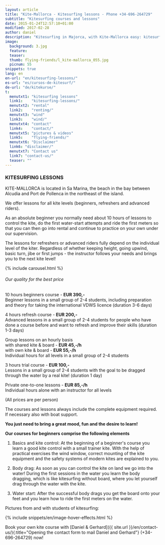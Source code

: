 ```yaml
---
layout: article
title: "Kite-Mallorca - Kitesurfing lessons - Phone +34-696-264729"
subtitle: "Kitesurfing courses and lessons"
date: 2015-01-24T12:57:10+01:00
modified: 2017-02-28
author: daniel
description: "Kitesurfing in Majorca, with Kite-Mallorca easy: kitesurfing lessons for beginners and advanced students. Complete equipment such as kite, board, harness and wetsuit will be provided."
image:
  background: 3.jpg
  feature:
  teaser:
  thumb: flying-friends/l_kite-mallorca_055.jpg
  picnum: 55
snippets: true
lang: en
en-url: "en/kitesurfing-lessons/"
es-url: "es/cursos-de-kitesurf/"
de-url: "de/kitekurse/"
t:
  menutxt1: "kitesurfing lessons"
  link1:    "kitesurfing-lessons/"
  menutxt2: "rental"
  link2:    "renting/"
  menutxt3: "wind"
  link3:    "wind/"
  menutxt4: "contact"
  link4:    "contact/"
  menutxt5: "pictures & videos"
  link5:    "flying-friends/"
  menutxt6: "Disclaimer"
  link6: "disclaimer/"
  menutxt7: "Contact us"
  link7: "contact-us/"
  teaser: ""
---
```


### KITESURFING LESSONS  

KITE-MALLORCA is located in Sa Marina, the beach in the bay between Alcudia and Port de Pollenca in the northeast of the island.  

We offer lessons for all kite levels (beginners, refreshers and advanced riders).  

As an absolute beginner you normally need about 10 hours of lessons to control the kite, do the first water-start attempts and ride the first meters so that you can then go into rental and continue to practice on your own under our supervision.  

The lessons for refreshers or advanced riders fully depend on the individual level of the kiter. Regardless of whether keeping height, going upwind, basic turn, jibe or first jumps - the instructor follows your needs and brings you to the next kite level!  

{% include carousel.html %}  

###### Our quality for the best price  

10 hours beginners course - **EUR 390,-**  
Beginner lessons in a small group of 2-4 students, including preparation and theory for taking the international VDWS licence (duration 3-6 days)  

4 hours refresh course - **EUR 200,-**  
Advanced lessons in a small group of 2-4 students for people who have done a course before and want to refresh and improve their skills (duration 1-3 days)  

Group lessons on an hourly basis  
with shared kite & board - **EUR 45,-/h**  
with own kite & board - **EUR 55,-/h**  
Individual hours for all levels in a small group of 2-4 students  

3 hours trial course - **EUR 100,-**  
Lessons in a small group of 2-4 students with the goal to be dragged through the water by a real kite! (duration 1 day)  

Private one-to-one lessons - **EUR 85,-/h**  
Individual hours alone with an instructor for all levels

(All prices are per person)

The courses and lessons always include the complete equipment required. If necessary also with boat support.  

**You just need to bring a great mood, fun and the desire to learn!**  

**Our courses for beginners comprise the following elements**  

1) Basics and kite control: At the beginning of a beginner's course you learn a good kite control with a small trainer kite. With the help of practical exercises the wind window, correct mounting of the kite equipment and the safety systems of modern kites are explained to you.  

2) Body drag: As soon as you can control the kite on land we go into the water! During the first sessions in the water you learn the body dragging, which is like kitesurfing without board, where you let yourself drag through the water with the kite.  

3) Water start: After the successful body drags you get the board onto your feet and you learn how to ride the first meters on the water.  

Pictures from and with students of kitesurfing:  

{% include snippets/en/image-hover-effects.html %}  
  
Book your own kite course with [Daniel & Gerhard]({{ site.url }}/en/contact-us/){:title="Opening the contact form to mail Daniel and Gerhard"} (+34-696-264729) now!  
